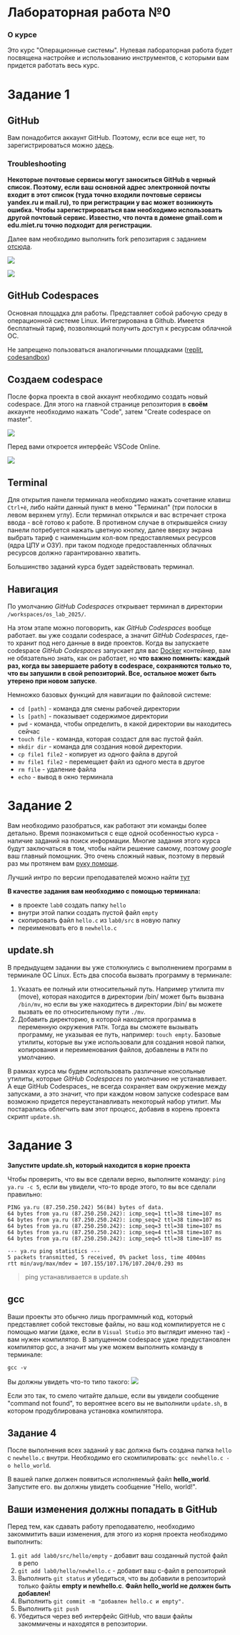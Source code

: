 # Лабораторная работа №0

### О курсе

Это курс "Операционные системы". Нулевая лабораторная работа будет посвящена настройке и использованию инструментов, с которыми вам придется работать весь курс.

# Задание 1

## GitHub

Вам понадобится аккаунт GitHub. Поэтому, если все еще нет, то зарегистрироваться можно [здесь](https://github.com/).

### Troubleshooting

**Некоторые почтовые сервисы могут заноситься GitHub в черный список. Поэтому, если ваш основной адрес электронной почты входит в этот список (туда точно входили почтовые сервисы yandex.ru и mail.ru), то при регистрации у вас может возникнуть ошибка. Чтобы зарегистрироваться вам необходимо использовать другой почтовый сервис. Известно, что почта в домене gmail.com и edu.miet.ru точно подходит для регистрации.**

Далее вам необходимо выполнить fork репозитария с заданием [отсюда](https://github.com/spintex-opsys/os_lab_2025).

![](pics/fork_1.png)

![](pics/fork_2.png)

## GitHub Codespaces

Основная площадка для работы. Представляет собой рабочую среду в операционной системе Linux. Интегрирована в Github. Имеется бесплатный тариф, позволяющий получить доступ к ресурсам облачной ОС.

Не запрещено пользоваться аналогичными площадками ([replit](https://replit.com/), [codesandbox](https://codesandbox.io/))

## Создаем codespace

После форка проекта в свой аккаунт необходимо создать новый codespace. Для этого на главной странице репозитория в **своём** аккаунте необходимо нажать "Code", затем "Create codespace on master".

![](pics/github_codespaces_1.png)

Перед вами откроется интерфейс VSCode Online.

![](pics/github_codespaces_2.png)

## Terminal

Для открытия панели терминала необходимо нажать сочетание клавиш `Ctrl+ё`, либо найти данный пункт в меню "Терминал" (три полоски в левом верхнем углу). Если терминал открылся и вас встречает строка ввода - всё готово к работе. В противном случае в открывшейся снизу панели потребуется нажать цветную кнопку, далее вверху экрана выбрать тариф с наименьшим кол-вом предоставляемых ресурсов (ядра ЦПУ и ОЗУ). при таком подходе предоставленных облачных ресурсов должно гарантированно хватить.

Большинство заданий курса будет задействовать терминал.

## Навигация

По умолчанию _GitHub Codespaces_ открывает терминал в директории `/workspaces/os_lab_2025/`.

На этом этапе можно поговорить, как _GitHub Codespaces_ вообще работает. вы уже создали codespace, а значит _GitHub Codespaces_, где-то хранит под него данные в виде проектов. Когда вы запускаете codespace _GitHub Codespaces_ запускает для вас [Docker](https://ru.wikipedia.org/wiki/Docker) контейнер, вам не обязательно знать, как он работает, но **что важно помнить: каждый раз, когда вы завершаете работу в codespace, сохраняются только то, что вы запушили в свой репозиторий. Все, остальное может быть утерено при новом запуске**.

Немножко базовых функций для навигации по файловой системе:

- `cd [path]` - команда для смены рабочей директории
- `ls [path]` - показывает содержимое директории
- `pwd` - команда, чтобы определить, в какой директории вы находитесь сейчас
- `touch file` - команда, которая создаст для вас пустой файл.
- `mkdir dir` - команда для создания новой директории.
- `cp file1 file2` - копирует из одного файла в другой
- `mv file1 file2` - перемещает файл из одного места в другое
- `rm file` - удаление файла
- `echo` - вывод в окно терминала

# Задание 2

Вам необходимо разобраться, как работают эти команды более детально. Время познакомиться с еще одной особенностью курса - наличие заданий на поиск информации. Многие задания этого курса будут заключаться в том, чтобы найти решение самому, поэтому _google_ ваш главный помощник. Это очень сложный навык, поэтому в первый раз мы протянем вам [руку помощи](https://track24.ru/google/?q=filesystem%20navigation%20linux).

Лучший интро по версии преподавателей можно найти [тут](https://www.digitalocean.com/community/tutorials/basic-linux-navigation-and-file-management)

**В качестве задания вам необходимо с помощью терминала:**

- в проекте `lab0` создать папку `hello`
- внутри этой папки создать пустой файл `empty`
- скопировать файл `hello.c` из `lab0/src` в новую папку
- переименовать его в `newhello.c`

## update.sh

В предыдущем задании вы уже столкнулись с выполнением программ в терминале ОС Linux. Есть два способа вызвать программу в терминале:

1. Указать ее полный или относительный путь. Например утилита mv (move), которая находится в директории /bin/ может быть вызвана `/bin/mv`, но если вы уже находитесь в директории /bin/ вы можете вызвать ее по относительному пути `./mv`.
2. Добавить директорию, в которой находится программа в переменную окружения `PATH`. Тогда вы сможете вызывать программу, не указывая ее путь, например: `touch empty`. Базовые утилиты, которые вы уже использовали для создания новой папки, копирования и переименования файлов, добавлены в `PATH` по умолчанию.

В рамках курса мы будем использовать различные консольные утилиты, которые _GitHub Codespaces_ по умолчанию не устанавливает. А еще GitHub Codespaces\_ не всегда сохраняет вам окружение между запусками, а это значит, что при каждом новом запуске codespace вам возможно придется переустанавливать некоторый набор утилит. Мы постарались облегчить вам этот процесс, добавив в корень проекта скрипт `update.sh`.

# Задание 3

**Запустите update.sh, который находится в корне проекта**

Чтобы проверить, что вы все сделали верно, выполните команду: `ping ya.ru -с 5`, если вы увидели, что-то вроде этого, то вы все сделали правильно:

    PING ya.ru (87.250.250.242) 56(84) bytes of data.
    64 bytes from ya.ru (87.250.250.242): icmp_seq=1 ttl=38 time=107 ms
    64 bytes from ya.ru (87.250.250.242): icmp_seq=2 ttl=38 time=107 ms
    64 bytes from ya.ru (87.250.250.242): icmp_seq=3 ttl=38 time=107 ms
    64 bytes from ya.ru (87.250.250.242): icmp_seq=4 ttl=38 time=107 ms
    64 bytes from ya.ru (87.250.250.242): icmp_seq=5 ttl=38 time=107 ms

    --- ya.ru ping statistics ---
    5 packets transmitted, 5 received, 0% packet loss, time 4004ms
    rtt min/avg/max/mdev = 107.155/107.176/107.204/0.293 ms

> ping устанавливается в update.sh

## gcc

Ваши проекты это обычно лишь программный код, который представляет собой текстовые файлы, но ваш код компилируется не с помощью магии (даже, если в `Visual Studio` это выглядит именно так) - вам нужен компилятор. В запущенном codespace удже предустановлен компилятор gcc, а значит мы уже можем выполнить команду в терминале:

`gcc -v`

Вы должны увидеть что-то типо такого:
![](pics/gcc_version.png)

Если это так, то смело читайте дальше, если вы увидели сообщение "command not found", то вероятнее всего вы не выполнили `update.sh`, в котором продублирована установка компилятора.

## Задание 4

После выполнения всех заданий у вас должна быть создана папка `hello` с `newhello.c` внутри. Необходимо его скомпилировать: `gcc newhello.c -o hello_world`.

В вашей папке должен появиться исполняемый файл **hello_world**. Запустите его. вы должны увидеть сообщение "Hello, world!".

## Ваши изменения должны попадать в GitHub

Перед тем, как сдавать работу преподавателю, необходимо закоммитить ваши изменения, для этого из корня проекта необходимо выполнить:

1. `git add lab0/src/hello/empty` - добавит ваш созданный пустой файл в репо
2. `git add lab0/hello/newhello.c` - добавит ваш c-файл в репозиторий
3. Выполнить `git status` и убедиться, что вы добавили в репозиторий только файлы **empty и newhello.c**. **Файл hello_world не должен быть добавлен!**
4. Выполнить `git commit -m "добавлен hello.c и empty".`
5. Выполнить `git push`
6. Убедиться через веб интерфейс GitHub, что ваши файлы закоммичены и находятся в репозитории.
